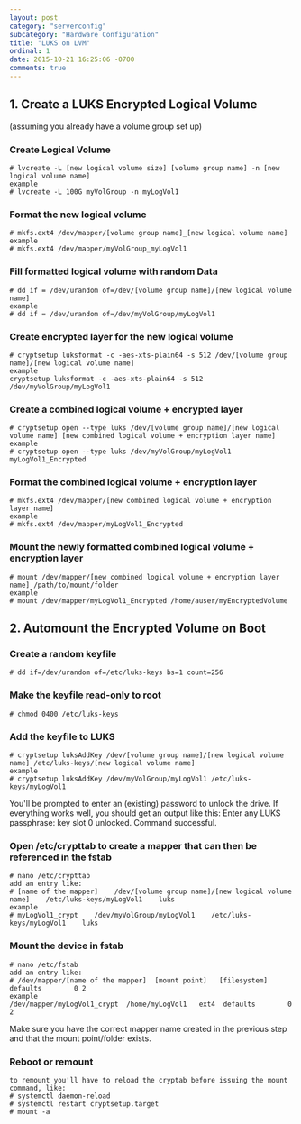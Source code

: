 ```yaml
---
layout: post
category: "serverconfig"
subcategory: "Hardware Configuration"
title: "LUKS on LVM"
ordinal: 1
date: 2015-10-21 16:25:06 -0700
comments: true
---
```

<!--break-->

## 1. Create a LUKS Encrypted Logical Volume
(assuming you already have a volume group set up)
### Create Logical Volume
    # lvcreate -L [new logical volume size] [volume group name] -n [new logical volume name]
    example
    # lvcreate -L 100G myVolGroup -n myLogVol1

### Format the new logical volume
    # mkfs.ext4 /dev/mapper/[volume group name]_[new logical volume name]
    example
    # mkfs.ext4 /dev/mapper/myVolGroup_myLogVol1

### Fill formatted logical volume with random Data
    # dd if = /dev/urandom of=/dev/[volume group name]/[new logical volume name]
    example
    # dd if = /dev/urandom of=/dev/myVolGroup/myLogVol1

### Create encrypted layer for the new logical volume
    # cryptsetup luksformat -c -aes-xts-plain64 -s 512 /dev/[volume group name]/[new logical volume name]
    example
    cryptsetup luksformat -c -aes-xts-plain64 -s 512 /dev/myVolGroup/myLogVol1

### Create a combined logical volume + encrypted layer
    # cryptsetup open --type luks /dev/[volume group name]/[new logical volume name] [new combined logical volume + encryption layer name]
    example
    # cryptsetup open --type luks /dev/myVolGroup/myLogVol1 myLogVol1_Encrypted

### Format the combined logical volume + encryption layer
    # mkfs.ext4 /dev/mapper/[new combined logical volume + encryption layer name]
    example
    # mkfs.ext4 /dev/mapper/myLogVol1_Encrypted

### Mount the newly formatted combined logical volume + encryption layer
    # mount /dev/mapper/[new combined logical volume + encryption layer name] /path/to/mount/folder
    example
    # mount /dev/mapper/myLogVol1_Encrypted /home/auser/myEncryptedVolume

## 2. Automount the Encrypted Volume on Boot
### Create a random keyfile
    # dd if=/dev/urandom of=/etc/luks-keys bs=1 count=256

### Make the keyfile read-only to root
    # chmod 0400 /etc/luks-keys

### Add the keyfile to LUKS
    # cryptsetup luksAddKey /dev/[volume group name]/[new logical volume name] /etc/luks-keys/[new logical volume name]
    example
    # cryptsetup luksAddKey /dev/myVolGroup/myLogVol1 /etc/luks-keys/myLogVol1

You'll be prompted to enter an (existing) password to unlock the drive. If everything works well, you should get an output like this:
    Enter any LUKS passphrase:
    key slot 0 unlocked.
    Command successful.

### Open /etc/crypttab to create a mapper that can then be referenced in the fstab
    # nano /etc/crypttab
    add an entry like:
    # [name of the mapper]    /dev/[volume group name]/[new logical volume name]    /etc/luks-keys/myLogVol1    luks
    example
    # myLogVol1_crypt    /dev/myVolGroup/myLogVol1    /etc/luks-keys/myLogVol1    luks

### Mount the device in fstab
    # nano /etc/fstab
    add an entry like:
    # /dev/mapper/[name of the mapper]  [mount point]   [filesystem]  defaults        0 2
    example
    /dev/mapper/myLogVol1_crypt  /home/myLogVol1   ext4  defaults        0 2
Make sure you have the correct mapper name created in the previous step and that the mount point/folder exists.

### Reboot or remount
    to remount you'll have to reload the cryptab before issuing the mount command, like:
    # systemctl daemon-reload
    # systemctl restart cryptsetup.target
    # mount -a
